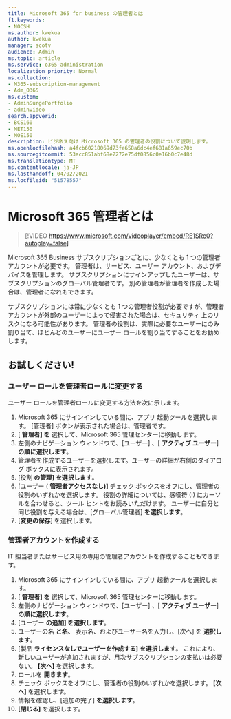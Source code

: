 ```yaml
---
title: Microsoft 365 for business の管理者とは
f1.keywords:
- NOCSH
ms.author: kwekua
author: kwekua
manager: scotv
audience: Admin
ms.topic: article
ms.service: o365-administration
localization_priority: Normal
ms.collection:
- M365-subscription-management
- Adm_O365
ms.custom:
- AdminSurgePortfolio
- adminvideo
search.appverid:
- BCS160
- MET150
- MOE150
description: ビジネス向け Microsoft 365 の管理者の役割について説明します。
ms.openlocfilehash: a4fcb60218069d73fe658a6dc4ef681a659ec70b
ms.sourcegitcommit: 53acc851abf68e2272e75df0856c0e16b0c7e48d
ms.translationtype: MT
ms.contentlocale: ja-JP
ms.lasthandoff: 04/02/2021
ms.locfileid: "51578557"
---
```

# <a name="what-is-a-microsoft-365-admin"></a>Microsoft 365 管理者とは

> [!VIDEO https://www.microsoft.com/videoplayer/embed/RE1SRc0?autoplay=false]

Microsoft 365 Business サブスクリプションごとに、少なくとも 1 つの管理者アカウントが必要です。 管理者は、サービス、ユーザー アカウント、およびデバイスを管理します。 サブスクリプションにサインアップしたユーザーは、サブスクリプションのグローバル管理者です。 別の管理者が管理者を作成した場合は、管理者になれもできます。

サブスクリプションには常に少なくとも 1 つの管理者役割が必要ですが、管理者アカウントが外部のユーザーによって侵害された場合は、セキュリティ 上のリスクになる可能性があります。 管理者の役割は、実際に必要なユーザーにのみ割り当て、ほとんどのユーザーにユーザー ロールを割り当てすることをお勧めします。

## <a name="try-it"></a>お試しください!

### <a name="change-a-user-role-to-an-admin-role"></a>ユーザー ロールを管理者ロールに変更する

ユーザー ロールを管理者ロールに変更する方法を次に示します。

1. Microsoft 365 にサインインしている間に、アプリ 起動ツールを選択します。 [管理者] ボタンが表示された場合は、管理者です。
1. [ **管理者] を** 選択して、Microsoft 365 管理センターに移動します。
1. 左側のナビゲーション ウィンドウで、[ユーザー] 、[ **アクティブ ユーザー**] **の順に選択します**。
1. 管理者を作成するユーザーを選択します。ユーザーの詳細が右側のダイアログ ボックスに表示されます。
1. [役割 **の管理] を選択します**。
1. [ユーザー ( **管理者アクセスなし)]** チェック ボックスをオフにし、管理者の役割のいずれかを選択します。 役割の詳細については、感嘆符 (!) にカーソルを合わせると、ツール ヒントをお読みいただけます。 ユーザーに自分と同じ役割を与える場合は、[グローバル管理者] **を選択します**。
1. [**変更の保存**] を選択します。

### <a name="create-an-admin-account"></a>管理者アカウントを作成する 

IT 担当者またはサービス用の専用の管理者アカウントを作成することもできます。

1. Microsoft 365 にサインインしている間に、アプリ 起動ツールを選択します。
1. [ **管理者] を** 選択して、Microsoft 365 管理センターに移動します。
1. 左側のナビゲーション ウィンドウで、[ユーザー] 、[ **アクティブ ユーザー**] **の順に選択します**。
1. [ユーザー **の追加] を選択します**。
1. ユーザーの名 **と名、** 表示名、およびユーザー名を入力し、[次へ] を **選択します**。 
1. [製品 **ライセンスなしでユーザーを作成する] を選択します**。 これにより、新しいユーザーが追加されますが、月次サブスクリプションの支払いは必要ない。 **[次へ]** を選択します。
1. ロールを **開きます**。
1. チェック ボックスをオフにし、管理者の役割のいずれかを選択します。 **[次へ]** を選択します。
1. 情報を確認し、[追加の完了] **を選択します**。
1. **[閉じる]** を選択します。
